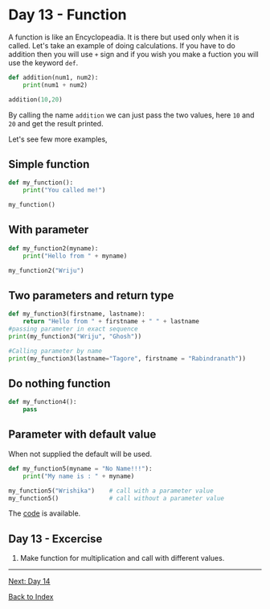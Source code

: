 # Day 13 - Function

A function is like an Encyclopeadia. It is there but used only when it is called. Let's take an example of doing calculations. If you have to do addition then you will use `+` sign and if you wish you make a fuction you will use the keyword `def`.

```python
def addition(num1, num2):
    print(num1 + num2)

addition(10,20)
```

By calling the name `addition` we can just pass the two values, here `10` and `20` and get the result printed.

Let's see few more examples,

## Simple function

```python
def my_function():
    print("You called me!")

my_function()
```

## With parameter

```python
def my_function2(myname):
    print("Hello from " + myname)

my_function2("Wriju")
```

## Two parameters and return type

```python
def my_function3(firstname, lastname):
    return "Hello from " + firstname + " " + lastname
#passing parameter in exact sequence
print(my_function3("Wriju", "Ghosh"))

#Calling parameter by name
print(my_function3(lastname="Tagore", firstname = "Rabindranath"))
```

## Do nothing function

```python
def my_function4():
    pass
```

## Parameter with default value

When not supplied the default will be used.

```python
def my_function5(myname = "No Name!!!"):
    print("My name is : " + myname)

my_function5("Wrishika")    # call with a parameter value
my_function5()              # call without a parameter value
```

The [code](SampleCode/13Function.py) is available.

<!--
## Watch the video

[Video link](https://www.youtube.com/watch?v=)
-->

## Day 13 - Excercise

1. Make function for multiplication and call with different values.

---
[Next: Day 14](14-day14.md)

[Back to Index](index.md)
